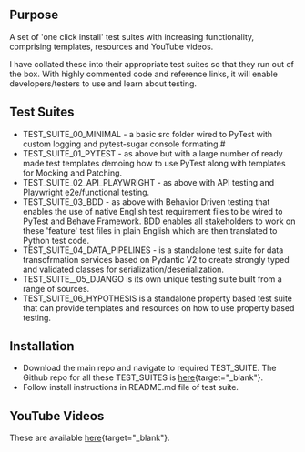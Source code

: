 ## Purpose

A set of 'one click install' test suites with increasing functionality, comprising templates, resources and YouTube videos.

I have collated these into their appropriate test suites so that they run out of the box. With highly commented code and reference links, it will enable developers/testers to use and learn about testing.

## Test Suites

- TEST_SUITE_00_MINIMAL - a basic src folder wired to PyTest with custom logging and pytest-sugar console formating.#
- TEST_SUITE_01_PYTEST - as above but with a large number of ready made test templates demoing how to use PyTest along with templates for Mocking and Patching.
- TEST_SUITE_02_API_PLAYWRIGHT - as above with API testing and Playwright e2e/functional testing.
- TEST_SUITE_03_BDD - as above with Behavior Driven testing that enables the use of native English test requirement files to be wired to PyTest and Behave Framework. BDD enables all stakeholders to work on these 'feature' test files in plain English which are then translated to Python test code.
- TEST_SUITE_04_DATA_PIPELINES - is a standalone test suite for data transofrmation services based on Pydantic V2 to create strongly typed and validated classes for serialization/deserialization.
- TEST_SUITE__05_DJANGO is its own unique testing suite built from a range of sources.
- TEST_SUITE_06_HYPOTHESIS is a standalone property based test suite that can provide templates and resources on how to use property based testing.


## Installation

- Download the main repo and navigate to required TEST_SUITE. The Github repo for all these TEST_SUITES is [here](https://github.com/Python-Test-Engineer/PYTHON-TEST-FRAMEWORK){target="_blank"}.
- Follow install instructions in README.md file of test suite.

## YouTube Videos

These are available [here](https://www.youtube.com/playlist?list=PLsszRSbzjyvkincV5XUzF9BeGsckrjb74){target="_blank"}.
